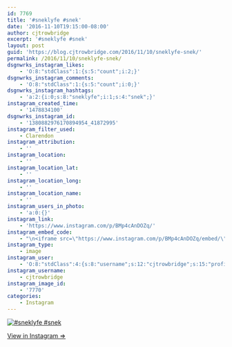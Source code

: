 ```yaml
---
id: 7769
title: '#sneklyfe #snek'
date: '2016-11-10T19:15:00-08:00'
author: cjtrowbridge
excerpt: '#sneklyfe #snek'
layout: post
guid: 'https://blog.cjtrowbridge.com/2016/11/10/sneklyfe-snek/'
permalink: /2016/11/10/sneklyfe-snek/
dsgnwrks_instagram_likes:
    - 'O:8:"stdClass":1:{s:5:"count";i:2;}'
dsgnwrks_instagram_comments:
    - 'O:8:"stdClass":1:{s:5:"count";i:0;}'
dsgnwrks_instagram_hashtags:
    - 'a:2:{i:0;s:8:"sneklyfe";i:1;s:4:"snek";}'
instagram_created_time:
    - '1478834100'
dsgnwrks_instagram_id:
    - '1380882976170894954_41872995'
instagram_filter_used:
    - Clarendon
instagram_attribution:
    - ''
instagram_location:
    - ''
instagram_location_lat:
    - ''
instagram_location_long:
    - ''
instagram_location_name:
    - ''
instagram_users_in_photo:
    - 'a:0:{}'
instagram_link:
    - 'https://www.instagram.com/p/BMp4cAnDOZq/'
instagram_embed_code:
    - "\n<iframe src=\"https://www.instagram.com/p/BMp4cAnDOZq/embed/\" width=\"612\" height=\"710\" frameborder=\"0\" scrolling=\"no\" allowtransparency=\"true\" class=\"insta-image-embed\"></iframe>\n"
instagram_type:
    - image
instagram_user:
    - 'O:8:"stdClass":4:{s:8:"username";s:12:"cjtrowbridge";s:15:"profile_picture";s:96:"https://scontent.cdninstagram.com/t51.2885-19/s150x150/13724650_1188772791164794_142557231_a.jpg";s:2:"id";s:8:"41872995";s:9:"full_name";s:13:"CJ Trowbridge";}'
instagram_username:
    - cjtrowbridge
instagram_image_id:
    - '7770'
categories:
    - Instagram
---
```


[![#sneklyfe #snek](https://blog.cjtrowbridge.com/wp-content/uploads/2016/11/1478834100-1-1.jpg)](https://www.instagram.com/p/BMp4cAnDOZq/)

[View in Instagram ⇒](https://www.instagram.com/p/BMp4cAnDOZq/)